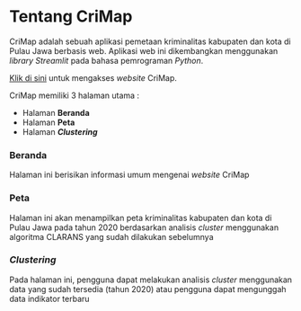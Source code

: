 # Tentang CriMap
CriMap adalah sebuah aplikasi pemetaan kriminalitas kabupaten dan kota di Pulau Jawa berbasis web. Aplikasi web ini dikembangkan menggunakan *library Streamlit* pada bahasa pemrograman *Python*.

<a href="https://avania3008-crimap-crimap-3yy3lj.streamlitapp.com/" target="_blank">Klik di sini</a> untuk mengakses *website* CriMap.

CriMap memiliki 3 halaman utama :
- Halaman **Beranda**
- Halaman **Peta**
- Halaman ***Clustering***

### Beranda
Halaman ini berisikan informasi umum mengenai *website* CriMap

### Peta
Halaman ini akan menampilkan peta kriminalitas kabupaten dan kota di Pulau Jawa pada tahun 2020 berdasarkan analisis *cluster* menggunakan algoritma CLARANS yang sudah dilakukan sebelumnya

### *Clustering*
Pada halaman ini, pengguna dapat melakukan analisis *cluster* menggunakan data yang sudah tersedia (tahun 2020) atau pengguna dapat mengunggah data indikator terbaru
